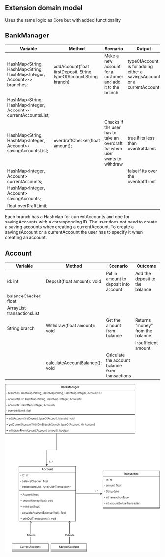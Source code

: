 ## Extension domain model

Uses the same logic as Core but with added functionality


## BankManager

| Variable                                                              | Method                                                             | Scenario                                                                    | Output                                                                  |
|-----------------------------------------------------------------------|--------------------------------------------------------------------|-----------------------------------------------------------------------------|-------------------------------------------------------------------------|
| HashMap<String, HashMap<String, HashMap<Integer, Account>>> branches; | addAccount(float firstDeposit, String typeOfAccount String branch) | Make a new account for a customer and add it to the branch                  | typeOfAccount is for adding either a savingsAccount or a currentAccount |
| HashMap<String, HashMap<Integer, Account>> currentAccountsList;       |                                                                    |                                                                             |                                                                         |
| HashMap<String, HashMap<Integer, Account>> savingAccountsList;        | overdraftChecker(float amount);                                    | Checks if the user has to take an overdraft for when user wants to withdraw | true if its less than overdraftLimit                                    |
| HashMap<Integer, Account> currentAccounts;                            |                                                                    |                                                                             | false if its over the overdraftLimit                                    |
| HashMap<Integer, Account> savingAccounts;                             |                                                                    |                                                                             |                                                                         |
| float overDraftLimit;                                                 |                                                                    |                                                                             |                                                                         |

Each branch has a HashMap for currentAccounts and one for savingAccounts with a corresponding ID.
The user does not need to create a saving accounts when creating a currentAccount.
To create a savingsAccount or a currentAccount the user has to specify it when creating an account.

## Account
| Variable                                | Method                          | Scenario                                        | Outcome                          |
|-----------------------------------------|---------------------------------|-------------------------------------------------|----------------------------------|
| id: int                                 | Deposit(float amount): void     | Put in amount to deposit into account           | Add the deposit to the balance   |
| balanceChecker: float                   |                                 |                                                 |                                  |
| ArrayList<Transaction> transactionsList |                                 |                                                 |                                  |
| String branch                           | Withdraw(float amount): void    | Get the amount from balance                     | Returns "money" from the balance |
|                                         |                                 |                                                 | Insufficient amount              |
|                                         | calculateAccountBalance(): void | Calculate the account balance from transactions |                                  |


![ClassDiagram of extension](bankChallengeExtension.drawio.png)    